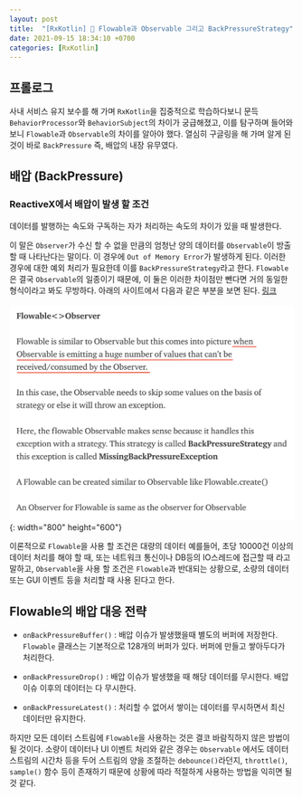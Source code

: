 ```yaml
---
layout: post
title:  "[RxKotlin] 🌊 Flowable과 Observable 그리고 BackPressureStrategy"
date: 2021-09-15 18:34:10 +0700
categories: [RxKotlin]
---
```


## 프롤로그
사내 서비스 유지 보수를 해 가며 `RxKotlin`을 집중적으로 학습하다보니 문득 `BehaviorProcessor`와 `BehaviorSubject`의 차이가 궁급해졌고, 이를 탐구하며 들어와보니 `Flowable`과 `Observable`의 차이를 알아야 했다. 열심히 구글링을 해 가며 알게 된 것이 바로 `BackPressure` 즉, 배압의 내장 유무였다.

## 배압 (BackPressure)
### ReactiveX에서 배압이 발생 할 조건 ###
데이터를 발행하는 속도와 구독하는 자가 처리하는 속도의 차이가 있을 때 발생한다.

이 말은 `Observer`가 수신 할 수 없을 만큼의 엄청난 양의 데이터를 `Observable`이 방출 할 때 나타난다는 말이다. 이 경우에 `Out of Memory Error`가 발생하게 된다.
이러한 경우에 대한 예외 처리가 필요한데 이를 `BackPressureStrategy`라고 한다. `Flowable`은 결국 `Observable`의 일종이기 때문에, 이 둘은 이러한 차이점만 뺀다면 거의 동일한 형식이라고 봐도 무방하다. 아래의 사이트에서 다음과 같은 부분을 보면 된다. 
 [링크](https://medium.com/mindorks/rxjava-types-of-observables-404d75605e35)<br><br>
![backpressure](/img/09-15-backpressure/backpressure.png){: width="800" height="600"}

이론적으로 `Flowable`을 사용 할 조건은 대량의 데이터 예를들어, 초당 10000건 이상의 데이터 처리를 해야 할 때, 또는 네트워크 통신이나 DB등의 IO스레드에 접근할 때 라고 말하고, `Observable`을 사용 할 조건은 `Flowable`과 반대되는 상황으로, 소량의 데이터 또는 GUI 이벤트 등을 처리할 때 사용 된다고 한다.

## Flowable의 배압 대응 전략
 - `onBackPressureBuffer()` : 배압 이슈가 발생했을때 별도의 버퍼에 저장한다.<br>
    `Flowable` 클래스는 기본적으로 128개의 버퍼가 있다. 버퍼에 만들고 쌓아두다가 처리한다.

 - `onBackPressureDrop()` : 배압 이슈가 발생했을 때 해당 데이터를 무시한다. 배압 이슈 이후의 데이터는 다 무시한다.

 - `onBackPressureLatest()` : 처리할 수 없어서 쌓이는 데이터를 무시하면서 최신 데이터만 유지한다.

하지만 모든 데이터 스트림에 `Flowable`을 사용하는 것은 결코 바람직하지 않은 방법이 될 것이다. 소량이 데이터나 UI 이벤트 처리와 같은 경우는 `Observable` 에서도 데이터 스트림의 시간차 등을 두어 스트림의 양을 조절하는 `debounce()`라던지, `throttle()`, `sample()` 함수 등이 존재하기 때문에 상황에 따라 적절하게 사용하는 방법을 익히면 될 것 같다.